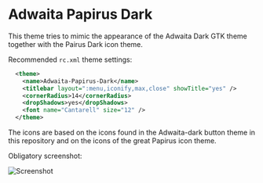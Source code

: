 # Adwaita Papirus Dark

This theme tries to mimic the appearance of the Adwaita Dark GTK theme together with the Pairus Dark icon theme.

Recommended `rc.xml` theme settings:

```xml
  <theme>
    <name>Adwaita-Papirus-Dark</name>
    <titlebar layout=":menu,iconify,max,close" showTitle="yes" />
    <cornerRadius>14</cornerRadius>
    <dropShadows>yes</dropShadows>
    <font name="Cantarell" size="12" />
  </theme>
```

The icons are based on the icons found in the Adwaita-dark button theme in this repository and on the icons of the great Papirus icon theme.

Obligatory screenshot:

![Screenshot](https://github.com/user-attachments/assets/8a5ed90c-0283-4967-9f88-c004ec22ca6c)
